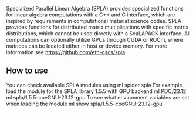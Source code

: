 Specialized Parallel Linear Algebra (SPLA) provides specialized functions for linear algebra computations with a C++ and C interface, which are inspired by requirements in computational material science codes. SPLA provides functions for distributed matrix multiplications with specific matrix distributions, which cannot be used directly with a ScaLAPACK interface. All computations can optionally utilize GPUs through CUDA or ROCm, where matrices can be located either in host or device memory. For more information see https://github.com/eth-cscs/spla.

## How to use

You can check available SPLA modules using
ml spider spla
For example, load the module for the SPLA library 1.5.5 with GPU backend
ml PDC/23.12
ml spla/1.5.5-cpeGNU-23.12-gpu
To see what environment variables are set when loading the module
ml show spla/1.5.5-cpeGNU-23.12-gpu
